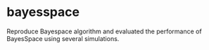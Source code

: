 # bayesspace
Reproduce Bayespace algorithm and evaluated the performance of BayesSpace using several simulations.

